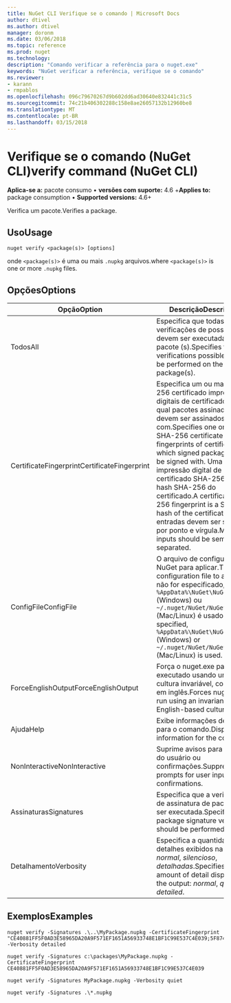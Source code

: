 ```yaml
---
title: NuGet CLI Verifique se o comando | Microsoft Docs
author: dtivel
ms.author: dtivel
manager: doronm
ms.date: 03/06/2018
ms.topic: reference
ms.prod: nuget
ms.technology: 
description: "Comando verificar a referência para o nuget.exe"
keywords: "NuGet verificar a referência, verifique se o comando"
ms.reviewer:
- karann
- rmpablos
ms.openlocfilehash: 096c79670267d9b602dd6ad30640e832441c31c5
ms.sourcegitcommit: 74c21b406302288c158e8ae26057132b12960be8
ms.translationtype: MT
ms.contentlocale: pt-BR
ms.lasthandoff: 03/15/2018
---
```

# <a name="verify-command-nuget-cli"></a><span data-ttu-id="f816b-104">Verifique se o comando (NuGet CLI)</span><span class="sxs-lookup"><span data-stu-id="f816b-104">verify command (NuGet CLI)</span></span>

<span data-ttu-id="f816b-105">**Aplica-se a:** pacote consumo &bullet; **versões com suporte:** 4.6 +</span><span class="sxs-lookup"><span data-stu-id="f816b-105">**Applies to:** package consumption &bullet; **Supported versions:** 4.6+</span></span>

<span data-ttu-id="f816b-106">Verifica um pacote.</span><span class="sxs-lookup"><span data-stu-id="f816b-106">Verifies a package.</span></span>

## <a name="usage"></a><span data-ttu-id="f816b-107">Uso</span><span class="sxs-lookup"><span data-stu-id="f816b-107">Usage</span></span>

```cli
nuget verify <package(s)> [options]
```

<span data-ttu-id="f816b-108">onde `<package(s)>` é uma ou mais `.nupkg` arquivos.</span><span class="sxs-lookup"><span data-stu-id="f816b-108">where `<package(s)>` is one or more `.nupkg` files.</span></span>

## <a name="options"></a><span data-ttu-id="f816b-109">Opções</span><span class="sxs-lookup"><span data-stu-id="f816b-109">Options</span></span>

| <span data-ttu-id="f816b-110">Opção</span><span class="sxs-lookup"><span data-stu-id="f816b-110">Option</span></span> | <span data-ttu-id="f816b-111">Descrição</span><span class="sxs-lookup"><span data-stu-id="f816b-111">Description</span></span> |
| --- | --- |
| <span data-ttu-id="f816b-112">Todos</span><span class="sxs-lookup"><span data-stu-id="f816b-112">All</span></span> | <span data-ttu-id="f816b-113">Especifica que todas as verificações de possíveis devem ser executadas no pacote (s).</span><span class="sxs-lookup"><span data-stu-id="f816b-113">Specifies that all verifications possible should be performed on the package(s).</span></span> |
| <span data-ttu-id="f816b-114">CertificateFingerprint</span><span class="sxs-lookup"><span data-stu-id="f816b-114">CertificateFingerprint</span></span> | <span data-ttu-id="f816b-115">Especifica um ou mais SHA-256 certificado impressões digitais de certificados (s) qual pacotes assinados devem ser assinados com.</span><span class="sxs-lookup"><span data-stu-id="f816b-115">Specifies one or more SHA-256 certificate fingerprints of certificates(s) which signed packages must be signed with.</span></span> <span data-ttu-id="f816b-116">Uma impressão digital de certificado SHA-256 é um hash SHA-256 do certificado.</span><span class="sxs-lookup"><span data-stu-id="f816b-116">A certificate SHA-256 fingerprint is a SHA-256 hash of the certificate.</span></span> <span data-ttu-id="f816b-117">Várias entradas devem ser separada por ponto e vírgula.</span><span class="sxs-lookup"><span data-stu-id="f816b-117">Multiple inputs should be semicolon separated.</span></span> |
| <span data-ttu-id="f816b-118">ConfigFile</span><span class="sxs-lookup"><span data-stu-id="f816b-118">ConfigFile</span></span> | <span data-ttu-id="f816b-119">O arquivo de configuração do NuGet para aplicar.</span><span class="sxs-lookup"><span data-stu-id="f816b-119">The NuGet configuration file to apply.</span></span> <span data-ttu-id="f816b-120">Se não for especificado, `%AppData%\NuGet\NuGet.Config` (Windows) ou `~/.nuget/NuGet/NuGet.Config` (Mac/Linux) é usado.</span><span class="sxs-lookup"><span data-stu-id="f816b-120">If not specified, `%AppData%\NuGet\NuGet.Config` (Windows) or `~/.nuget/NuGet/NuGet.Config` (Mac/Linux) is used.</span></span>|
| <span data-ttu-id="f816b-121">ForceEnglishOutput</span><span class="sxs-lookup"><span data-stu-id="f816b-121">ForceEnglishOutput</span></span> | <span data-ttu-id="f816b-122">Força o nuget.exe para ser executado usando uma cultura invariável, com base em inglês.</span><span class="sxs-lookup"><span data-stu-id="f816b-122">Forces nuget.exe to run using an invariant, English-based culture.</span></span> |
| <span data-ttu-id="f816b-123">Ajuda</span><span class="sxs-lookup"><span data-stu-id="f816b-123">Help</span></span> | <span data-ttu-id="f816b-124">Exibe informações de ajuda para o comando.</span><span class="sxs-lookup"><span data-stu-id="f816b-124">Displays help information for the command.</span></span> |
| <span data-ttu-id="f816b-125">NonInteractive</span><span class="sxs-lookup"><span data-stu-id="f816b-125">NonInteractive</span></span> | <span data-ttu-id="f816b-126">Suprime avisos para a entrada do usuário ou confirmações.</span><span class="sxs-lookup"><span data-stu-id="f816b-126">Suppresses prompts for user input or confirmations.</span></span> |
| <span data-ttu-id="f816b-127">Assinaturas</span><span class="sxs-lookup"><span data-stu-id="f816b-127">Signatures</span></span> | <span data-ttu-id="f816b-128">Especifica que a verificação de assinatura de pacote deve ser executada.</span><span class="sxs-lookup"><span data-stu-id="f816b-128">Specifies that package signature verification should be performed.</span></span> |
| <span data-ttu-id="f816b-129">Detalhamento</span><span class="sxs-lookup"><span data-stu-id="f816b-129">Verbosity</span></span> | <span data-ttu-id="f816b-130">Especifica a quantidade de detalhes exibidos na saída: *normal*, *silencioso*, *detalhadas*.</span><span class="sxs-lookup"><span data-stu-id="f816b-130">Specifies the amount of detail displayed in the output: *normal*, *quiet*, *detailed*.</span></span> |

## <a name="examples"></a><span data-ttu-id="f816b-131">Exemplos</span><span class="sxs-lookup"><span data-stu-id="f816b-131">Examples</span></span>

```cli
nuget verify -Signatures .\..\MyPackage.nupkg -CertificateFingerprint "CE40881FF5F0AD3E58965DA20A9F571EF1651A56933748E1BF1C99E537C4E039;5F874AAF47BCB268A19357364E7FBB09D6BF9E8A93E1229909AC5CAC865802E2" -Verbosity detailed

nuget verify -Signatures c:\packages\MyPackage.nupkg -CertificateFingerprint CE40881FF5F0AD3E58965DA20A9F571EF1651A56933748E1BF1C99E537C4E039

nuget verify -Signatures MyPackage.nupkg -Verbosity quiet

nuget verify -Signatures .\*.nupkg
```